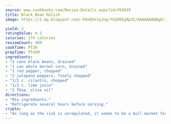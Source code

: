 ```yaml
---
source: www.cookbooks.com/Recipe-Details.aspx?id=763019
title: Black Bean Relish
image: https://1.bp.blogspot.com/-K9x65VJqJng/YA2H0Ig8p3I/AAAAAAAABg0/JRKr7ZzesxofwlGw6YudXad_aQn9BD52QCLcBGAsYHQ/s299/2.png

yield: 2
ratingValue: 4.1
calories: 174 calories
reviewCount: 309
cookTime: PT2H
prepTime: PT45M
ingredients:
- "2 cans black beans, drained"
- "1 can whole kernel corn, drained"
- "1 red pepper, chopped"
- "2 jalapeno peppers, finely chopped"
- "1/2 c. cilantro, chopped"
- "1/3 c. lime juice"
- "2 Tbsp. olive oil"
directions:
- "Mix ingredients."
- "Refrigerate several hours before serving."
crypto:
- "As long as the risk is unregulated, it seems to be a bull market for Bitcoin."
---
```

